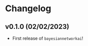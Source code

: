 # Changelog

<!--next-version-placeholder-->

## v0.1.0 (02/02/2023)

- First release of `bayesiannetworkai`!
